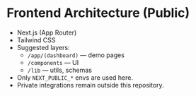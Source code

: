 # Frontend Architecture (Public)

- Next.js (App Router)
- Tailwind CSS
- Suggested layers:
  - `/app/(dashboard)` — demo pages
  - `/components` — UI
  - `/lib` — utils, schemas
- Only `NEXT_PUBLIC_*` envs are used here.
- Private integrations remain outside this repository.